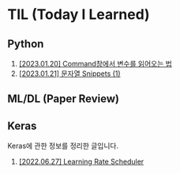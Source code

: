 # TIL (Today I Learned)

## Python
1. [[2023.01.20] Command창에서 변수를 읽어오는 법](https://github.com/caffe-latte/TIL/blob/main/Python/20230120.md)
2. [[2023.01.21] 문자열 Snippets (1)](https://github.com/caffe-latte/TIL/blob/main/Python/20230121.md)

## ML/DL (Paper Review)

## Keras
Keras에 관한 정보를 정리한 글입니다.

1. [[2022.06.27] Learning Rate Scheduler](https://github.com/caffe-latte/TIL/blob/main/Keras/20220627.md)
